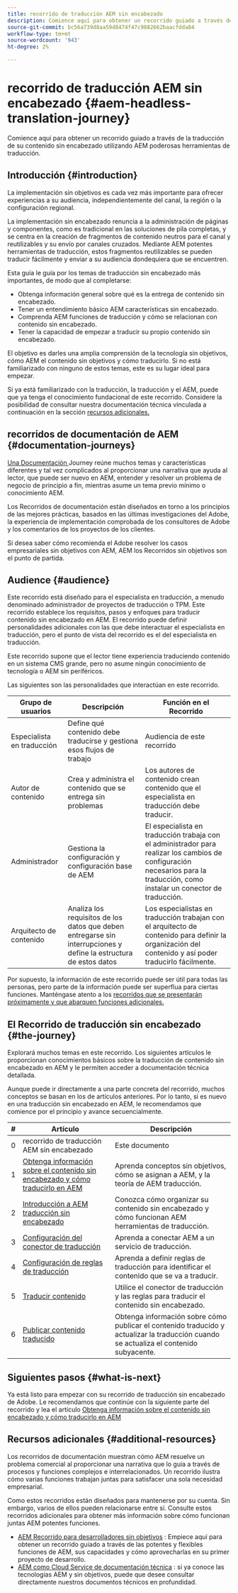 ```yaml
---
title: recorrido de traducción AEM sin encabezado
description: Comience aquí para obtener un recorrido guiado a través de la traducción de su contenido sin encabezado utilizando AEM poderosas herramientas de traducción.
source-git-commit: bc56a739d8aa59d8474f47c9882662baacfdda84
workflow-type: tm+mt
source-wordcount: '943'
ht-degree: 2%

---
```


# recorrido de traducción AEM sin encabezado {#aem-headless-translation-journey}

Comience aquí para obtener un recorrido guiado a través de la traducción de su contenido sin encabezado utilizando AEM poderosas herramientas de traducción.

## Introducción {#introduction}

La implementación sin objetivos es cada vez más importante para ofrecer experiencias a su audiencia, independientemente del canal, la región o la configuración regional.

La implementación sin encabezado renuncia a la administración de páginas y componentes, como es tradicional en las soluciones de pila completas, y se centra en la creación de fragmentos de contenido neutros para el canal y reutilizables y su envío por canales cruzados. Mediante AEM potentes herramientas de traducción, estos fragmentos reutilizables se pueden traducir fácilmente y enviar a su audiencia dondequiera que se encuentren.

Esta guía le guía por los temas de traducción sin encabezado más importantes, de modo que al completarse:

* Obtenga información general sobre qué es la entrega de contenido sin encabezado.
* Tener un entendimiento básico AEM características sin encabezado.
* Comprenda AEM funciones de traducción y cómo se relacionan con contenido sin encabezado.
* Tener la capacidad de empezar a traducir su propio contenido sin encabezado.

El objetivo es darles una amplia comprensión de la tecnología sin objetivos, cómo AEM el contenido sin objetivos y cómo traducirlo. Si no está familiarizado con ninguno de estos temas, este es su lugar ideal para empezar.

Si ya está familiarizado con la traducción, la traducción y el AEM, puede que ya tenga el conocimiento fundacional de este recorrido. Considere la posibilidad de consultar nuestra documentación técnica vinculada a continuación en la sección [recursos adicionales.](#additional-resources)

## recorridos de documentación de AEM {#documentation-journeys}

[Una Documentación ](/help/journey-documentation/home.md) Journey reúne muchos temas y características diferentes y tal vez complicados al proporcionar una narrativa que ayuda al lector, que puede ser nuevo en AEM, entender y resolver un problema de negocio de principio a fin, mientras asume un tema previo mínimo o conocimiento AEM.

Los Recorridos de documentación están diseñados en torno a los principios de las mejores prácticas, basados en las últimas investigaciones del Adobe, la experiencia de implementación comprobada de los consultores de Adobe y los comentarios de los proyectos de los clientes.

Si desea saber cómo recomienda el Adobe resolver los casos empresariales sin objetivos con AEM, AEM los Recorridos sin objetivos son el punto de partida.

## Audience {#audience}

Este recorrido está diseñado para el especialista en traducción, a menudo denominado administrador de proyectos de traducción o TPM. Este recorrido establece los requisitos, pasos y enfoques para traducir contenido sin encabezado en AEM. El recorrido puede definir personalidades adicionales con las que debe interactuar el especialista en traducción, pero el punto de vista del recorrido es el del especialista en traducción.

Este recorrido supone que el lector tiene experiencia traduciendo contenido en un sistema CMS grande, pero no asume ningún conocimiento de tecnología o AEM sin periféricos.

Las siguientes son las personalidades que interactúan en este recorrido.

| Grupo de usuarios | Descripción | Función en el Recorrido |
|---|---|---|
| Especialista en traducción | Define qué contenido debe traducirse y gestiona esos flujos de trabajo | Audiencia de este recorrido |
| Autor de contenido | Crea y administra el contenido que se entrega sin problemas | Los autores de contenido crean contenido que el especialista en traducción debe traducir. |
| Administrador | Gestiona la configuración y configuración base de AEM | El especialista en traducción trabaja con el administrador para realizar los cambios de configuración necesarios para la traducción, como instalar un conector de traducción. |
| Arquitecto de contenido | Analiza los requisitos de los datos que deben entregarse sin interrupciones y define la estructura de estos datos | Los especialistas en traducción trabajan con el arquitecto de contenido para definir la organización del contenido y así poder traducirlo fácilmente. |

Por supuesto, la información de este recorrido puede ser útil para todas las personas, pero parte de la información puede ser superflua para ciertas funciones. Manténgase atento a los [recorridos que se presentarán próximamente y que abarquen funciones adicionales.](/help/journey-documentation/home.md#journeys)

## El Recorrido de traducción sin encabezado {#the-journey}

Explorará muchos temas en este recorrido. Los siguientes artículos le proporcionan conocimientos básicos sobre la traducción de contenido sin encabezado en AEM y le permiten acceder a documentación técnica detallada.

Aunque puede ir directamente a una parte concreta del recorrido, muchos conceptos se basan en los de artículos anteriores. Por lo tanto, si es nuevo en una traducción sin encabezado en AEM, le recomendamos que comience por el principio y avance secuencialmente.

| # | Artículo | Descripción |
|---|---|---|
| 0 | recorrido de traducción AEM sin encabezado | Este documento |
| 1 | [Obtenga información sobre el contenido sin encabezado y cómo traducirlo en AEM](learn-about.md) | Aprenda conceptos sin objetivos, cómo se asignan a AEM, y la teoría de AEM traducción. |
| 2 | [Introducción a AEM traducción sin encabezado](getting-started.md) | Conozca cómo organizar su contenido sin encabezado y cómo funcionan AEM herramientas de traducción. |
| 3 | [Configuración del conector de traducción](configure-connector.md) | Aprenda a conectar AEM a un servicio de traducción. |
| 4 | [Configuración de reglas de traducción](translation-rules.md) | Aprenda a definir reglas de traducción para identificar el contenido que se va a traducir. |
| 5 | [Traducir contenido](translate-content.md) | Utilice el conector de traducción y las reglas para traducir el contenido sin encabezado. |
| 6 | [Publicar contenido traducido](publish-content.md) | Obtenga información sobre cómo publicar el contenido traducido y actualizar la traducción cuando se actualiza el contenido subyacente. |

## Siguientes pasos {#what-is-next}

Ya está listo para empezar con su recorrido de traducción sin encabezado de Adobe. Le recomendamos que continúe con la siguiente parte del recorrido y lea el artículo [Obtenga información sobre el contenido sin encabezado y cómo traducirlo en AEM](learn-about.md)

## Recursos adicionales {#additional-resources}

Los recorridos de documentación muestran cómo AEM resuelve un problema comercial al proporcionar una narrativa que lo guía a través de procesos y funciones complejos e interrelacionados. Un recorrido ilustra cómo varias funciones trabajan juntas para satisfacer una sola necesidad empresarial.

Como estos recorridos están diseñados para mantenerse por su cuenta. Sin embargo, varios de ellos pueden relacionarse entre sí. Consulte estos recorridos adicionales para obtener más información sobre cómo funcionan juntas AEM potentes funciones.

* [AEM Recorrido para desarrolladores sin objetivos](/help/journey-headless/developer/overview.md) : Empiece aquí para obtener un recorrido guiado a través de las potentes y flexibles funciones de AEM, sus capacidades y cómo aprovecharlas en su primer proyecto de desarrollo.
* [AEM como Cloud Service de documentación técnica](https://experienceleague.adobe.com/docs/experience-manager-cloud-service.html?lang=es) : si ya conoce las tecnologías AEM y sin objetivos, puede que desee consultar directamente nuestros documentos técnicos en profundidad.
